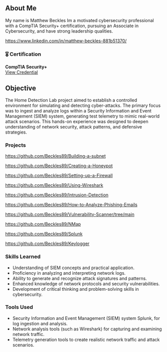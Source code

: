 ## About Me

My name is Matthew Beckles
Im a motivated cybersecurity professional with a CompTIA Security+ certification, pursuing an Associate in Cybersecurity, and have strong leadership qualities.

https://www.linkedin.com/in/matthew-beckles-881b51370/ 

### 🎖️ Certification

**CompTIA Security+**  
[View Credential](https://www.credly.com/badges/710236c3-aa48-4b71-a094-08df5ac1fac9/public_url)


## Objective

The Home Detection Lab project aimed to establish a controlled environment for simulating and detecting cyber-attacks. The primary focus was to ingest and analyze logs within a Security Information and Event Management (SIEM) system, generating test telemetry to mimic real-world attack scenarios. This hands-on experience was designed to deepen understanding of network security, attack patterns, and defensive strategies.

### Projects

https://github.com/Beckles89/Building-a-subnet

https://github.com/Beckles89/Creating-a-Honeypot

https://github.com/Beckles89/Setting-up-a-Firewall

https://github.com/Beckles89/Using-Wireshark

https://github.com/Beckles89/Intrusion-Detection

https://github.com/Beckles89/How-to-Analyze-Phishing-Emails

https://github.com/Beckles89/Vulnerability-Scanner/tree/main

https://github.com/Beckles89/NMap

https://github.com/Beckles89/Splunk

https://github.com/Beckles89/Keylogger

### Skills Learned

- Understanding of SIEM concepts and practical application.
- Proficiency in analyzing and interpreting network logs.
- Ability to generate and recognize attack signatures and patterns.
- Enhanced knowledge of network protocols and security vulnerabilities.
- Development of critical thinking and problem-solving skills in cybersecurity.

### Tools Used

- Security Information and Event Management (SIEM) system Splunk, for log ingestion and analysis.
- Network analysis tools (such as Wireshark) for capturing and examining network traffic.
- Telemetry generation tools to create realistic network traffic and attack scenarios.
